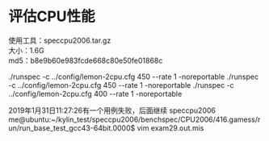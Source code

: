 评估CPU性能
==========
使用工具：speccpu2006.tar.gz  
大小：1.6G  
md5：b8e9b60e983fcde668c80e50fe01868c    

./runspec -c ../config/lemon-2cpu.cfg 450 --rate 1 -noreportable
./runspec -c ../config/lemon-2cpu.cfg 450 --rate 1 -noreportable
./runspec -c ../config/lemon-2cpu.cfg 400 --rate 1 -noreportable

2019年1月31日11:27:26有一个用例失败，后面继续
speccpu2006
me@ubuntu:~/kylin_test/speccpu2006/benchspec/CPU2006/416.gamess/run/run_base_test_gcc43-64bit.0000$ vim exam29.out.mis